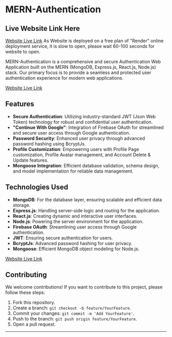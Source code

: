 # MERN-Authentication

## Live Website Link Here
[Website Live Link](https://mern-auth-0f7c.onrender.com)
As Website is deployed on a free plan of "Render" online deployment service, it is slow to open, please wait 60-100 seconds for website to open.

MERN-Authentication is a comprehensive and secure Authentication Web Application built on the MERN (MongoDB, Express.js, React.js, Node.js) stack. Our primary focus is to provide a seamless and protected user authentication experience for modern web applications.

[Website Live Link](https://mern-auth-0f7c.onrender.com)

## Features

- **Secure Authentication**: Utilizing industry-standard JWT (Json Web Token) technology for robust and confidential user authentication.
- **"Continue With Google"**: Integration of Firebase OAuth for streamlined and secure user access through Google authentication.
- **Password Security**: Enhanced user privacy through advanced password hashing using BcryptJs.
- **Profile Customization**: Empowering users with Profile Page customization, Profile Avatar management, and Account Delete & Update features.
- **Mongoose Integration**: Efficient database validation, schema design, and model implementation for reliable data management.

## Technologies Used

- **MongoDB**: For the database layer, ensuring scalable and efficient data storage.
- **Express.js**: Handling server-side logic and routing for the application.
- **React.js**: Creating dynamic and interactive user interfaces.
- **Node.js**: Powering the server environment for the application.
- **Firebase OAuth**: Streamlining user access through Google authentication.
- **JWT**: Ensuring secure authentication for users.
- **BcryptJs**: Advanced password hashing for user privacy.
- **Mongoose**: Efficient MongoDB object modeling for Node.js.

[Website Live Link](https://mern-auth-0f7c.onrender.com)

## Contributing

We welcome contributions! If you want to contribute to this project, please follow these steps:

1. Fork this repository.
2. Create a branch: `git checkout -b feature/YourFeature`.
3. Commit your changes: `git commit -m 'Add YourFeature'`.
4. Push to the branch: `git push origin feature/YourFeature`.
5. Open a pull request.

---
